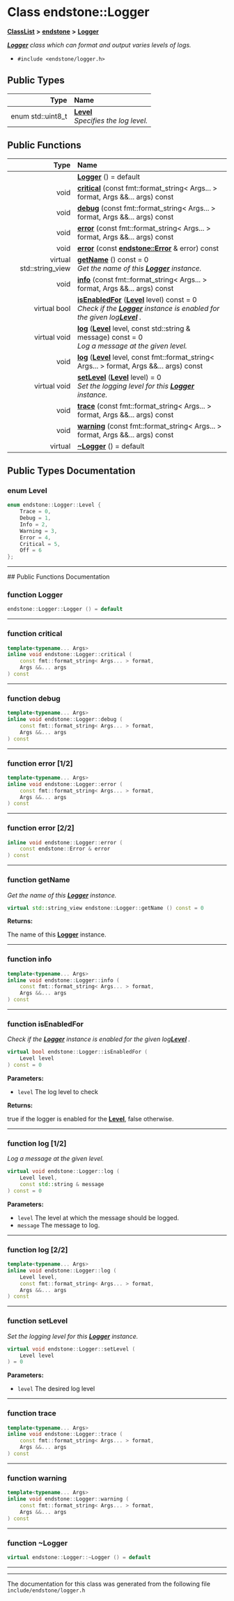 

# Class endstone::Logger



[**ClassList**](annotated.md) **>** [**endstone**](namespaceendstone.md) **>** [**Logger**](classendstone_1_1Logger.md)



[_**Logger**_](classendstone_1_1Logger.md) _class which can format and output varies levels of logs._

* `#include <endstone/logger.h>`

















## Public Types

| Type | Name |
| ---: | :--- |
| enum std::uint8\_t | [**Level**](#enum-level)  <br>_Specifies the log level._  |




















## Public Functions

| Type | Name |
| ---: | :--- |
|   | [**Logger**](#function-logger) () = default<br> |
|  void | [**critical**](#function-critical) (const fmt::format\_string&lt; Args... &gt; format, Args &&... args) const<br> |
|  void | [**debug**](#function-debug) (const fmt::format\_string&lt; Args... &gt; format, Args &&... args) const<br> |
|  void | [**error**](#function-error-12) (const fmt::format\_string&lt; Args... &gt; format, Args &&... args) const<br> |
|  void | [**error**](#function-error-22) (const [**endstone::Error**](classendstone_1_1Error.md) & error) const<br> |
| virtual std::string\_view | [**getName**](#function-getname) () const = 0<br>_Get the name of this_ [_**Logger**_](classendstone_1_1Logger.md) _instance._ |
|  void | [**info**](#function-info) (const fmt::format\_string&lt; Args... &gt; format, Args &&... args) const<br> |
| virtual bool | [**isEnabledFor**](#function-isenabledfor) ([**Level**](classendstone_1_1Logger.md#enum-level) level) const = 0<br>_Check if the_ [_**Logger**_](classendstone_1_1Logger.md) _instance is enabled for the given log_[_**Level**_](classendstone_1_1Level.md) _._ |
| virtual void | [**log**](#function-log-12) ([**Level**](classendstone_1_1Logger.md#enum-level) level, const std::string & message) const = 0<br>_Log a message at the given level._  |
|  void | [**log**](#function-log-22) ([**Level**](classendstone_1_1Logger.md#enum-level) level, const fmt::format\_string&lt; Args... &gt; format, Args &&... args) const<br> |
| virtual void | [**setLevel**](#function-setlevel) ([**Level**](classendstone_1_1Logger.md#enum-level) level) = 0<br>_Set the logging level for this_ [_**Logger**_](classendstone_1_1Logger.md) _instance._ |
|  void | [**trace**](#function-trace) (const fmt::format\_string&lt; Args... &gt; format, Args &&... args) const<br> |
|  void | [**warning**](#function-warning) (const fmt::format\_string&lt; Args... &gt; format, Args &&... args) const<br> |
| virtual  | [**~Logger**](#function-logger) () = default<br> |




























## Public Types Documentation




### enum Level 

```C++
enum endstone::Logger::Level {
    Trace = 0,
    Debug = 1,
    Info = 2,
    Warning = 3,
    Error = 4,
    Critical = 5,
    Off = 6
};
```




<hr>
## Public Functions Documentation




### function Logger 

```C++
endstone::Logger::Logger () = default
```




<hr>



### function critical 

```C++
template<typename... Args>
inline void endstone::Logger::critical (
    const fmt::format_string< Args... > format,
    Args &&... args
) const
```




<hr>



### function debug 

```C++
template<typename... Args>
inline void endstone::Logger::debug (
    const fmt::format_string< Args... > format,
    Args &&... args
) const
```




<hr>



### function error [1/2]

```C++
template<typename... Args>
inline void endstone::Logger::error (
    const fmt::format_string< Args... > format,
    Args &&... args
) const
```




<hr>



### function error [2/2]

```C++
inline void endstone::Logger::error (
    const endstone::Error & error
) const
```




<hr>



### function getName 

_Get the name of this_ [_**Logger**_](classendstone_1_1Logger.md) _instance._
```C++
virtual std::string_view endstone::Logger::getName () const = 0
```





**Returns:**

The name of this [**Logger**](classendstone_1_1Logger.md) instance. 





        

<hr>



### function info 

```C++
template<typename... Args>
inline void endstone::Logger::info (
    const fmt::format_string< Args... > format,
    Args &&... args
) const
```




<hr>



### function isEnabledFor 

_Check if the_ [_**Logger**_](classendstone_1_1Logger.md) _instance is enabled for the given log_[_**Level**_](classendstone_1_1Level.md) _._
```C++
virtual bool endstone::Logger::isEnabledFor (
    Level level
) const = 0
```





**Parameters:**


* `level` The log level to check 



**Returns:**

true if the logger is enabled for the [**Level**](classendstone_1_1Level.md), false otherwise. 





        

<hr>



### function log [1/2]

_Log a message at the given level._ 
```C++
virtual void endstone::Logger::log (
    Level level,
    const std::string & message
) const = 0
```





**Parameters:**


* `level` The level at which the message should be logged. 
* `message` The message to log. 




        

<hr>



### function log [2/2]

```C++
template<typename... Args>
inline void endstone::Logger::log (
    Level level,
    const fmt::format_string< Args... > format,
    Args &&... args
) const
```




<hr>



### function setLevel 

_Set the logging level for this_ [_**Logger**_](classendstone_1_1Logger.md) _instance._
```C++
virtual void endstone::Logger::setLevel (
    Level level
) = 0
```





**Parameters:**


* `level` The desired log level 




        

<hr>



### function trace 

```C++
template<typename... Args>
inline void endstone::Logger::trace (
    const fmt::format_string< Args... > format,
    Args &&... args
) const
```




<hr>



### function warning 

```C++
template<typename... Args>
inline void endstone::Logger::warning (
    const fmt::format_string< Args... > format,
    Args &&... args
) const
```




<hr>



### function ~Logger 

```C++
virtual endstone::Logger::~Logger () = default
```




<hr>

------------------------------
The documentation for this class was generated from the following file `include/endstone/logger.h`

